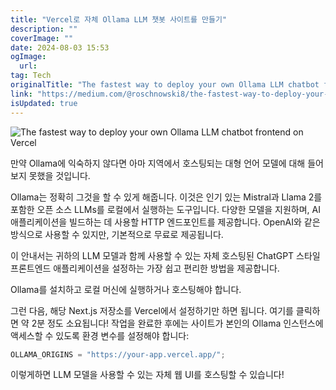 ```yaml
---
title: "Vercel로 자체 Ollama LLM 챗봇 사이트를 만들기"
description: ""
coverImage: ""
date: 2024-08-03 15:53
ogImage: 
  url: 
tag: Tech
originalTitle: "The fastest way to deploy your own Ollama LLM chatbot frontend on Vercel"
link: "https://medium.com/@roschnowski8/the-fastest-way-to-deploy-your-own-ollama-llm-chatbot-frontend-on-vercel-d735e8611c92"
isUpdated: true
---
```






![The fastest way to deploy your own Ollama LLM chatbot frontend on Vercel](/assets/img/ThefastestwaytodeployyourownOllamaLLMchatbotfrontendonVercel_0.png)

만약 Ollama에 익숙하지 않다면 아마 지역에서 호스팅되는 대형 언어 모델에 대해 들어보지 못했을 것입니다.

Ollama는 정확히 그것을 할 수 있게 해줍니다. 이것은 인기 있는 Mistral과 Llama 2를 포함한 오픈 소스 LLMs를 로컬에서 실행하는 도구입니다. 다양한 모델을 지원하며, AI 애플리케이션을 빌드하는 데 사용할 HTTP 엔드포인트를 제공합니다. OpenAI와 같은 방식으로 사용할 수 있지만, 기본적으로 무료로 제공됩니다.

이 안내서는 귀하의 LLM 모델과 함께 사용할 수 있는 자체 호스팅된 ChatGPT 스타일 프론트엔드 애플리케이션을 설정하는 가장 쉽고 편리한 방법을 제공합니다.

<div class="content-ad"></div>

Ollama를 설치하고 로컬 머신에 실행하거나 호스팅해야 합니다.

그런 다음, 해당 Next.js 저장소를 Vercel에서 설정하기만 하면 됩니다. 여기를 클릭하면 약 2분 정도 소요됩니다!
작업을 완료한 후에는 사이트가 본인의 Ollama 인스턴스에 액세스할 수 있도록 환경 변수를 설정해야 합니다:

```js
OLLAMA_ORIGINS = "https://your-app.vercel.app/";
```

이렇게하면 LLM 모델을 사용할 수 있는 자체 웹 UI를 호스팅할 수 있습니다!
